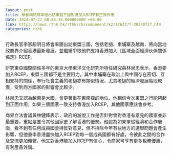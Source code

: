 ```yaml
---
layout: post
title: 學者稱特首率團出訪東盟三國對港加入RCEP有正面作用
date: 2024-07-27 08:48:33.000000000 +08:00
link: https://news.rthk.hk/rthk/ch/component/k2/1763377-20240727.htm
categories: rthk
---
```


行政長官李家超明日將會率團出訪東盟三國，包括老撾、柬埔寨及越南，將向當地政商界介紹香港最新發展，並繼續爭取他們支持香港加入《區域全面經濟伙伴關係協定》RCEP。

研究東亞國際關係多年的東京大學東洋文化研究所特任研究員林泉忠表示，香港要加入RCEP，東盟三國都不是主要阻力，其中柬埔寨在政治上與中國存在密切、互相支持的關係，奉行社會主義的老撾亦有類似情況，尤其老撾的經濟發展階段較慢，受到西方國家的影響會比較少。

林泉忠又認為越南是大國，會更著重在東南亞的地位，他相信今次東盟之行能夠起到正面作用，如果三個國家一致支持香港加入RCEP，其他國家應該會參考。

商界立法會議員林健鋒表示，政府的游說工作是否針對曾對香港有意見的國家並非最重要，重點是要令其他國家更了解香港的優勢。他認為如果單從經濟和合作層面，看不到有任何成員國會持反對意見，但不排除今年有些地方的選舉問題會產生影響，但他重申香港盡快加入RCEP對每一個成員國都有好處，令彼此之間的合作及交流更加頻繁。他又對香港能加入RCEP有信心，令商家可享有更多稅務優惠，有利產品外銷。
